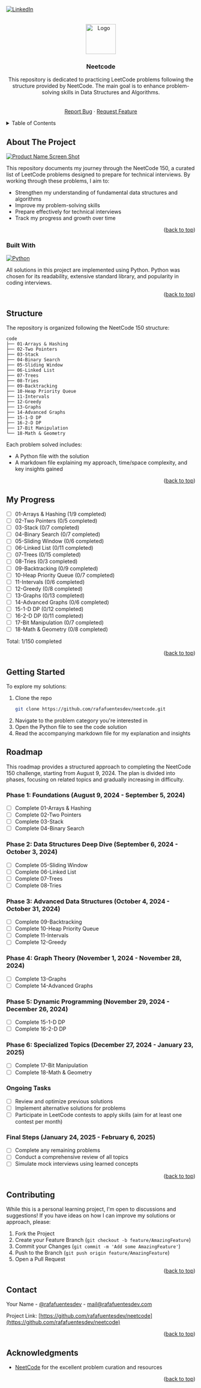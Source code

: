 <!-- Improved compatibility of back to top link: See: https://github.com/othneildrew/Best-README-Template/pull/73 -->

<a id="readme-top"></a>

<!--
*** Thanks for checking out the Best-README-Template. If you have a suggestion
*** that would make this better, please fork the repo and create a pull request
*** or simply open an issue with the tag "enhancement".
*** Don't forget to give the project a star!
*** Thanks again! Now go create something AMAZING! :D
-->

<!-- PROJECT SHIELDS -->
<!--
*** I'm using markdown "reference style" links for readability.
*** Reference links are enclosed in brackets [ ] instead of parentheses ( ).
*** See the bottom of this document for the declaration of the reference variables
*** for contributors-url, forks-url, etc. This is an optional, concise syntax you may use.
*** https://www.markdownguide.org/basic-syntax/#reference-style-links
-->

[![LinkedIn][linkedin-shield]][linkedin-url]

<!-- PROJECT LOGO -->
<br />
<div align="center">
  <a href="https://github.com/rafafuentesdev/neetcode">
    <img src="images/logo.png" alt="Logo" width="80" height="80">
  </a>

<h3 align="center">Neetcode</h3>

  <p align="center">
    This repository is dedicated to practicing LeetCode problems following the structure provided by NeetCode. The main goal is to enhance problem-solving skills in Data Structures and Algorithms.
    <br />
    <br />
    <br />
    <a href="https://github.com/rafafuentesdev/neetcode/issues/new?labels=bug&template=bug-report---.md">Report Bug</a>
    ·
    <a href="https://github.com/rafafuentesdev/neetcode/issues/new?labels=enhancement&template=feature-request---.md">Request Feature</a>
  </p>
</div>

<!-- TABLE OF CONTENTS -->
<details>
  <summary>Table of Contents</summary>
  <ol>
    <li>
      <a href="#about-the-project">About The Project</a>
      <ul>
        <li><a href="#built-with">Built With</a></li>
      </ul>
    </li>
    <li>
      <a href="#structure">Structure</a>
    </li>
    <li><a href="#my-progress">My Progress</a></li>
    <li><a href="#getting-started">Getting Started</a></li>
    <li><a href="#roadmap">Roadmap</a></li>
    <li><a href="#contributing">Contributing</a></li>
    <li><a href="#contact">Contact</a></li>
    <li><a href="#acknowledgments">Acknowledgments</a></li>
  </ol>
</details>

<!-- ABOUT THE PROJECT -->

## About The Project

[![Product Name Screen Shot][product-screenshot]](https://example.com)

This repository documents my journey through the NeetCode 150, a curated list of LeetCode problems designed to prepare for technical interviews. By working through these problems, I aim to:

- Strengthen my understanding of fundamental data structures and algorithms
- Improve my problem-solving skills
- Prepare effectively for technical interviews
- Track my progress and growth over time

<p align="right">(<a href="#readme-top">back to top</a>)</p>

### Built With

[![Python][Python.org]][Python-url]

All solutions in this project are implemented using Python. Python was chosen for its readability, extensive standard library, and popularity in coding interviews.

<p align="right">(<a href="#readme-top">back to top</a>)</p>

## Structure

The repository is organized following the NeetCode 150 structure:

```
code
├── 01-Arrays & Hashing
├── 02-Two Pointers
├── 03-Stack
├── 04-Binary Search
├── 05-Sliding Window
├── 06-Linked List
├── 07-Trees
├── 08-Tries
├── 09-Backtracking
├── 10-Heap Priority Queue
├── 11-Intervals
├── 12-Greedy
├── 13-Graphs
├── 14-Advanced Graphs
├── 15-1-D DP
├── 16-2-D DP
├── 17-Bit Manipulation
└── 18-Math & Geometry
```

Each problem solved includes:

- A Python file with the solution
- A markdown file explaining my approach, time/space complexity, and key insights gained

<p align="right">(<a href="#readme-top">back to top</a>)</p>

## My Progress

- [ ] 01-Arrays & Hashing (1/9 completed)
- [ ] 02-Two Pointers (0/5 completed)
- [ ] 03-Stack (0/7 completed)
- [ ] 04-Binary Search (0/7 completed)
- [ ] 05-Sliding Window (0/6 completed)
- [ ] 06-Linked List (0/11 completed)
- [ ] 07-Trees (0/15 completed)
- [ ] 08-Tries (0/3 completed)
- [ ] 09-Backtracking (0/9 completed)
- [ ] 10-Heap Priority Queue (0/7 completed)
- [ ] 11-Intervals (0/6 completed)
- [ ] 12-Greedy (0/8 completed)
- [ ] 13-Graphs (0/13 completed)
- [ ] 14-Advanced Graphs (0/6 completed)
- [ ] 15-1-D DP (0/12 completed)
- [ ] 16-2-D DP (0/11 completed)
- [ ] 17-Bit Manipulation (0/7 completed)
- [ ] 18-Math & Geometry (0/8 completed)

Total: 1/150 completed

<p align="right">(<a href="#readme-top">back to top</a>)</p>

## Getting Started

To explore my solutions:

1. Clone the repo
   ```sh
   git clone https://github.com/rafafuentesdev/neetcode.git
   ```
2. Navigate to the problem category you're interested in
3. Open the Python file to see the code solution
4. Read the accompanying markdown file for my explanation and insights

<!-- ROADMAP -->

## Roadmap

This roadmap provides a structured approach to completing the NeetCode 150 challenge, starting from August 9, 2024. The plan is divided into phases, focusing on related topics and gradually increasing in difficulty.

### Phase 1: Foundations (August 9, 2024 - September 5, 2024)

- [ ] Complete 01-Arrays & Hashing
- [ ] Complete 02-Two Pointers
- [ ] Complete 03-Stack
- [ ] Complete 04-Binary Search

### Phase 2: Data Structures Deep Dive (September 6, 2024 - October 3, 2024)

- [ ] Complete 05-Sliding Window
- [ ] Complete 06-Linked List
- [ ] Complete 07-Trees
- [ ] Complete 08-Tries

### Phase 3: Advanced Data Structures (October 4, 2024 - October 31, 2024)

- [ ] Complete 09-Backtracking
- [ ] Complete 10-Heap Priority Queue
- [ ] Complete 11-Intervals
- [ ] Complete 12-Greedy

### Phase 4: Graph Theory (November 1, 2024 - November 28, 2024)

- [ ] Complete 13-Graphs
- [ ] Complete 14-Advanced Graphs

### Phase 5: Dynamic Programming (November 29, 2024 - December 26, 2024)

- [ ] Complete 15-1-D DP
- [ ] Complete 16-2-D DP

### Phase 6: Specialized Topics (December 27, 2024 - January 23, 2025)

- [ ] Complete 17-Bit Manipulation
- [ ] Complete 18-Math & Geometry

### Ongoing Tasks

- [ ] Review and optimize previous solutions
- [ ] Implement alternative solutions for problems
- [ ] Participate in LeetCode contests to apply skills (aim for at least one contest per month)

### Final Steps (January 24, 2025 - February 6, 2025)

- [ ] Complete any remaining problems
- [ ] Conduct a comprehensive review of all topics
- [ ] Simulate mock interviews using learned concepts

<p align="right">(<a href="#readme-top">back to top</a>)</p>

<!-- CONTRIBUTING -->

## Contributing

While this is a personal learning project, I'm open to discussions and suggestions! If you have ideas on how I can improve my solutions or approach, please:

1. Fork the Project
2. Create your Feature Branch (`git checkout -b feature/AmazingFeature`)
3. Commit your Changes (`git commit -m 'Add some AmazingFeature'`)
4. Push to the Branch (`git push origin feature/AmazingFeature`)
5. Open a Pull Request

<p align="right">(<a href="#readme-top">back to top</a>)</p>

<!-- CONTACT -->

## Contact

Your Name - [@rafafuentesdev](https://twitter.com/rafafuentesdev) - mail@rafafuentesdev.com

Project Link: [https://github.com/rafafuentesdev/neetcode](https://github.com/rafafuentesdev/neetcode)

<p align="right">(<a href="#readme-top">back to top</a>)</p>

<!-- ACKNOWLEDGMENTS -->

## Acknowledgments

- [NeetCode](https://neetcode.io/) for the excellent problem curation and resources

<p align="right">(<a href="#readme-top">back to top</a>)</p>

<!-- MARKDOWN LINKS & IMAGES -->
<!-- https://www.markdownguide.org/basic-syntax/#reference-style-links -->

[linkedin-shield]: https://img.shields.io/badge/-LinkedIn-black.svg?style=for-the-badge&logo=linkedin&colorB=555
[linkedin-url]: https://www.linkedin.com/in/rafaelfuentescantero/
[product-screenshot]: images/screenshot.png
[Python.org]: https://img.shields.io/badge/python-3670A0?style=for-the-badge&logo=python&logoColor=white
[Python-url]: https://www.python.org/
